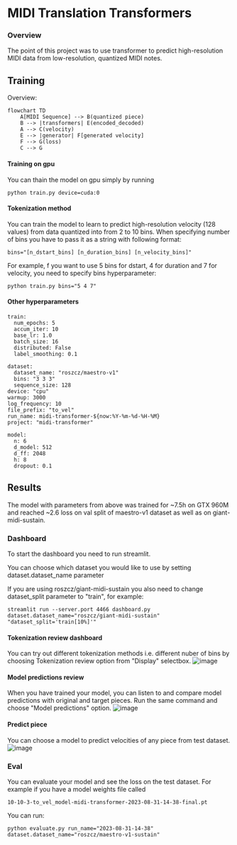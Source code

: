 # MIDI Translation Transformers

### Overview
The point of this project was to use transformer to predict high-resolution MIDI data from low-resolution,
quantized MIDI notes.

## Training

Overview:

```mermaid
flowchart TD
    A[MIDI Sequence] --> B(quantized piece)
    B --> |transformers| E(encoded_decoded)
    A --> C(velocity)
    E --> |generator| F[generated velocity]
    F --> G(loss)
    C --> G
```

#### Training on gpu

You can thain the model on gpu simply by running
```shell
python train.py device=cuda:0
```

#### Tokenization method

You can train the model to learn to predict high-resolution velocity (128 values) from data quantized into from 2 to 10 bins.
When specifying number of bins you have to pass it as a string with following format:

```
bins="[n_dstart_bins] [n_duration_bins] [n_velocity_bins]"
```

For example, f you want to use 5 bins for dstart, 4 for duration and 7 for velocity, you need to specify bins hyperparameter:

```shell
python train.py bins="5 4 7"
```

#### Other hyperparameters

```
train:
  num_epochs: 5
  accum_iter: 10
  base_lr: 1.0
  batch_size: 16
  distributed: False
  label_smoothing: 0.1

dataset:
  dataset_name: "roszcz/maestro-v1"
  bins: "3 3 3"
  sequence_size: 128
device: "cpu"
warmup: 3000
log_frequency: 10
file_prefix: "to_vel"
run_name: midi-transformer-${now:%Y-%m-%d-%H-%M}
project: "midi-transformer"

model:
  n: 6
  d_model: 512
  d_ff: 2048
  h: 8
  dropout: 0.1
```

## Results

The model with parameters from above was trained for ~7.5h on GTX 960M and reached ~2.6 loss on val split of
maestro-v1 dataset as well as on giant-midi-sustain.

### Dashboard

To start the dashboard you need to run streamlit.

You can choose which dataset you would like to use by setting dataset.dataset_name parameter

If you are using roszcz/giant-midi-sustain you also need to change dataset_split parameter to "train", for example:
```shell
streamlit run --server.port 4466 dashboard.py dataset.dataset_name="roszcz/giant-midi-sustain" "dataset_split='train[10%]'"

```

#### Tokenization review dashboard

You can try out different tokenization methods i.e. different nuber of bins by
choosing Tokenization review option from "Display" selectbox.
![image](https://github.com/Nospoko/midi-translation/assets/74838859/12c70bdb-fbfb-4fc7-8dcc-411c0c161055)

#### Model predictions review

When you have trained your model, you can listen to and compare model predictions with original and target pieces.
Run the same command and choose "Model predictions" option.
![image](https://github.com/Nospoko/midi-translation/assets/74838859/65422b01-b91c-40b4-a592-70e7e6c8986f)

#### Predict piece

You can choose a model to predict velocities of any piece from test dataset.
![image](https://github.com/Nospoko/midi-translation/assets/74838859/d8a1f536-26d1-4eb1-9393-2f0353e76cd9)


### Eval

You can evaluate your model and see the loss on the test dataset. For example if you have a model weights file called

```
10-10-3-to_vel_model-midi-transformer-2023-08-31-14-38-final.pt
```

You can run:

```shell
python evaluate.py run_name="2023-08-31-14-38" dataset.dataset_name="roszcz/maestro-v1-sustain"
```
